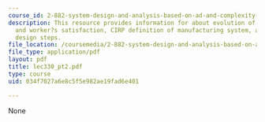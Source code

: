 ```yaml
---
course_id: 2-882-system-design-and-analysis-based-on-ad-and-complexity-theories-spring-2005
description: This resource provides information for about evolution of cost, quality
  and worker?s satisfaction, CIRP definition of manufacturing system, and axiomatic
  design steps.
file_location: /coursemedia/2-882-system-design-and-analysis-based-on-ad-and-complexity-theories-spring-2005/034f7027a6e8c5f5e982ae19fad6e401_lec330_pt2.pdf
file_type: application/pdf
layout: pdf
title: lec330_pt2.pdf
type: course
uid: 034f7027a6e8c5f5e982ae19fad6e401

---
```

None